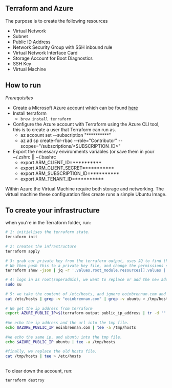 ## Terraform and Azure
 
The purpose is to create the following resources 
 - Virtual Network
 - Subnet
 - Public ID Address
 - Network Security Group with SSH inbound rule
 - Virtual Network Interface Card
 -  Storage Account for Boot Diagnostics
 - SSH Key
 - Virtual Machine
 
## How to run 
 
 *Prerequisites*
- Create a Microsoft Azure account which can be found [here](https://portal.azure.com/#home) 
- Install terraform 
	- `brew install terraform`
- Configure the Azure account with Terraform using the Azure CLI tool, this is to create a user that Terraform can run as. 
	- az account set --subscription "**********"
	- az ad sp create-for-rbac --role="Contributor" --scopes="/subscriptions/<SUBSCRIPTION_ID>"
- Export the necessary environments variables (or save them in your ~/.zshrc || ~/.bashrc
    - export ARM_CLIENT_ID=**********
    - export ARM_CLIENT_SECRET=**********
    - export ARM_SUBSCRIPTION_ID=**********
    - export ARM_TENANT_ID=**********
 
Within Azure the Virtual Machine require both storage and networking. The virtual machine these configuration files create runs a simple Ubuntu Image. 
 
 
## To create your infrastructure
when you're in the Terraform folder, run: 
```bash
# 1: initialises the terraform state. 
terraform init
 
# 2: creates the infrastructure
terraform apply
 
# 3: grab our private key from the terraform output, uses JQ to find the field. 
# We then push this to a private key file, and change the permissions so ansible doesn't give out. 
terraform show -json | jq -r '.values.root_module.resources[].values | select(.private_key_pem) |.private_key_pem' > ~/.ssh/terraform_private_key.pem && sudo chmod 600 ~/.ssh/terraform_private_key.pem

# 4: logs in as root(superadmin), we want to replace or add the new addresses for eoinbrennan.com and the ubuntu box
sudo su
 
# 5: we take the content of /etc/hosts, and ignore eoinbrennan.com and ubuntu. 
cat /etc/hosts | grep -v "eoinbrennan.com" | grep -v ubuntu > /tmp/hosts
 
# We get the ip address from terraform
export AZURE_PUBLIC_IP=$(terraform output public_ip_address | tr -d '"')
 
#We echo the ip address and the url into the tmp file.
echo $AZURE_PUBLIC_IP eoinbrennan.com | tee -a /tmp/hosts
 
#We echo the same ip, and ubuntu into the tmp file.
echo $AZURE_PUBLIC_IP ubuntu | tee -a /tmp/hosts
 
#finally, we replace the old hosts file. 
cat /tmp/hosts | tee > /etc/hosts
 
``` 
 
To clear down the account, run: 
 
    terraform destroy
